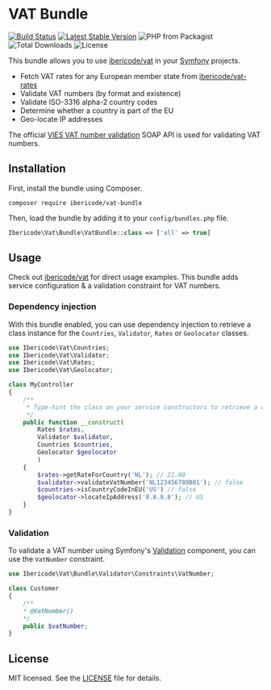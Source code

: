 VAT Bundle
==========

[![Build Status](https://github.com/ibericode/vat-bundle/actions/workflows/php.yml/badge.svg)](https://github.com/ibericode/vat-bundle/actions/runs/5474441948)
[![Latest Stable Version](https://img.shields.io/packagist/v/ibericode/vat-bundle.svg)](https://packagist.org/packages/ibericode/vat-bundle)
![PHP from Packagist](https://img.shields.io/packagist/php-v/ibericode/vat-bundle.svg)
![Total Downloads](https://img.shields.io/packagist/dt/ibericode/vat-bundle.svg)
![License](https://img.shields.io/github/license/ibericode/vat-bundle.svg)

This bundle allows you to use [ibericode/vat](https://github.com/ibericode/vat) in your [Symfony](https://symfony.com/) projects.

- Fetch VAT rates for any European member state from [ibericode/vat-rates](https://github.com/ibericode/vat-rates)
- Validate VAT numbers (by format and existence)
- Validate ISO-3316 alpha-2 country codes
- Determine whether a country is part of the EU
- Geo-locate IP addresses

The official [VIES VAT number validation](http://ec.europa.eu/taxation_customs/vies/) SOAP API is used for validating VAT numbers.

## Installation

First, install the bundle using Composer.

```
composer require ibericode/vat-bundle
```

Then, load the bundle by adding it to your `config/bundles.php` file.

```php
Ibericode\Vat\Bundle\VatBundle::class => ['all' => true]
```

## Usage

Check out [ibericode/vat](https://github.com/ibericode/vat) for direct usage examples. This bundle adds service configuration & a validation constraint for VAT numbers.

### Dependency injection

With this bundle enabled, you can use dependency injection to retrieve a class instance for the `Countries`, `Validator`, `Rates` or `Geolocator` classes.

```php
use Ibericode\Vat\Countries;
use Ibericode\Vat\Validator;
use Ibericode\Vat\Rates;
use Ibericode\Vat\Geolocator;

class MyController 
{
    /**
     * Type-hint the class on your service constructors to retrieve a class instance
     */
    public function __construct(
        Rates $rates, 
        Validator $validator,
        Countries $countries, 
        Geolocator $geolocator
        )
    {
        $rates->getRateForCountry('NL'); // 21.00
        $validator->validateVatNumber('NL123456789B01'); // false
        $countries->isCountryCodeInEU('US') // false
        $geolocator->locateIpAddress('8.8.8.8'); // US
    }
}
```

### Validation

To validate a VAT number using Symfony's [Validation](https://symfony.com/doc/current/validation.html) component, you can use the `VatNumber` constraint.

```php
use Ibericode\Vat\Bundle\Validator\Constraints\VatNumber;

class Customer 
{
    /**
    * @VatNumber() 
    */
    public $vatNumber;
}
```

## License

MIT licensed. See the [LICENSE](LICENSE) file for details.
